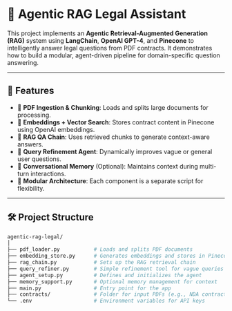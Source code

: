 # 🧠 Agentic RAG Legal Assistant

This project implements an **Agentic Retrieval-Augmented Generation (RAG)** system using **LangChain**, **OpenAI GPT-4**, and **Pinecone** to intelligently answer legal questions from PDF contracts. It demonstrates how to build a modular, agent-driven pipeline for domain-specific question answering.

---

## 🚀 Features

- 📄 **PDF Ingestion & Chunking**: Loads and splits large documents for processing.
- 🧬 **Embeddings + Vector Search**: Stores contract content in Pinecone using OpenAI embeddings.
- 🤖 **RAG QA Chain**: Uses retrieved chunks to generate context-aware answers.
- 🦾 **Query Refinement Agent**: Dynamically improves vague or general user questions.
- 💬 **Conversational Memory** (Optional): Maintains context during multi-turn interactions.
- 🔁 **Modular Architecture**: Each component is a separate script for flexibility.

---

## 🛠 Project Structure

```bash
agentic-rag-legal/
│
├── pdf_loader.py           # Loads and splits PDF documents
├── embedding_store.py      # Generates embeddings and stores in Pinecone
├── rag_chain.py            # Sets up the RAG retrieval chain
├── query_refiner.py        # Simple refinement tool for vague queries
├── agent_setup.py          # Defines and initializes the agent
├── memory_support.py       # Optional memory management for context
├── main.py                 # Entry point for the app
├── contracts/              # Folder for input PDFs (e.g., NDA contracts)
└── .env                    # Environment variables for API keys
